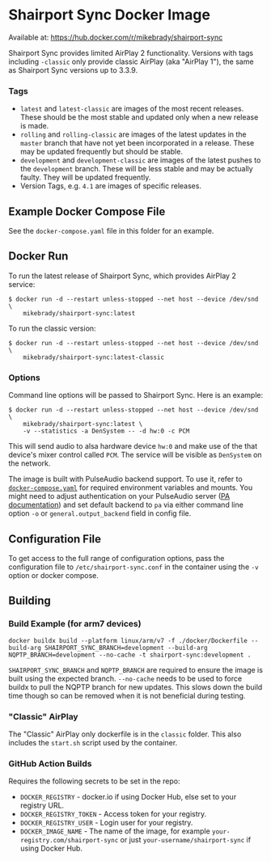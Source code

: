 # Shairport Sync Docker Image

Available at: https://hub.docker.com/r/mikebrady/shairport-sync

Shairport Sync provides limited AirPlay 2 functionality. Versions with tags including `-classic` only provide classic AirPlay (aka "AirPlay 1"), the same as Shairport Sync versions up to 3.3.9.

### Tags
* `latest` and `latest-classic` are images of the most recent releases. These should be the most stable and updated only when a new release is made.
* `rolling` and `rolling-classic` are images of the latest updates in the `master` branch that have not yet been incorporated in a release. These may be updated frequently but should be stable.
* `development` and `development-classic` are images of the latest pushes to the `development` branch. These will be less stable and may be actually faulty. They will be updated frequently.
* Version Tags, e.g. `4.1` are images of specific releases.


## Example Docker Compose File
See the `docker-compose.yaml` file in this folder for an example.

## Docker Run

To run the latest release of Shairport Sync, which provides AirPlay 2 service:

```
$ docker run -d --restart unless-stopped --net host --device /dev/snd \
    mikebrady/shairport-sync:latest
```
To run the classic version:

```
$ docker run -d --restart unless-stopped --net host --device /dev/snd \
    mikebrady/shairport-sync:latest-classic
```

### Options

Command line options will be passed to Shairport Sync. Here is an example:

```
$ docker run -d --restart unless-stopped --net host --device /dev/snd \
    mikebrady/shairport-sync:latest \
    -v --statistics -a DenSystem -- -d hw:0 -c PCM
```
This will send audio to alsa hardware device `hw:0` and make use of the that device's mixer control called `PCM`. The service will be visible as `DenSystem` on the network.

The image is built with PulseAudio backend support. To use it, refer to [`docker-compose.yaml`](docker-compose.yaml) for required environment variables and mounts. You might need to adjust authentication on your PulseAudio server ([PA documentation](https://www.freedesktop.org/wiki/Software/PulseAudio/Documentation/User/Modules/#module-native-protocol-unixtcp)) and set default backend to `pa` via either command line option `-o` or `general.output_backend` field in config file.

## Configuration File

To get access to the full range of configuration options, pass the configuration file to `/etc/shairport-sync.conf` in the container using the `-v` option or docker compose.

## Building
### Build Example (for arm7 devices)

```
docker buildx build --platform linux/arm/v7 -f ./docker/Dockerfile --build-arg SHAIRPORT_SYNC_BRANCH=development --build-arg NQPTP_BRANCH=development --no-cache -t shairport-sync:development .
```

`SHAIRPORT_SYNC_BRANCH` and `NQPTP_BRANCH` are required to ensure the image is built using the expected branch.
`--no-cache` needs to be used to force buildx to pull the NQPTP branch for new updates. This slows down the build time though so can be removed when it is not beneficial during testing.

### "Classic" AirPlay

The "Classic" AirPlay only dockerfile is in the `classic` folder. This also includes the `start.sh` script used by the container.

### GitHub Action Builds

Requires the following secrets to be set in the repo:
- `DOCKER_REGISTRY` - docker.io if using Docker Hub, else set to your registry URL.
- `DOCKER_REGISTRY_TOKEN` - Access token for your registry.
- `DOCKER_REGISTRY_USER` - Login user for your registry.
- `DOCKER_IMAGE_NAME` - The name of the image, for example `your-registry.com/shairport-sync` or just `your-username/shairport-sync` if using Docker Hub.
